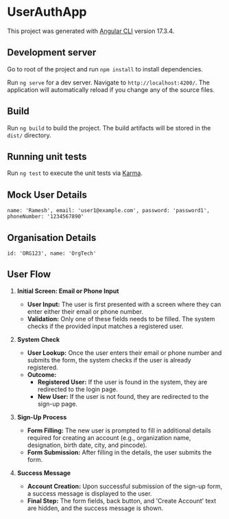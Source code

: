 # UserAuthApp

This project was generated with [Angular CLI](https://github.com/angular/angular-cli) version 17.3.4.

## Development server


Go to root of the project and run `npm install` to install dependencies.

Run `ng serve` for a dev server. Navigate to `http://localhost:4200/`. The application will automatically reload if you change any of the source files.

## Build

Run `ng build` to build the project. The build artifacts will be stored in the `dist/` directory.

## Running unit tests

Run `ng test` to execute the unit tests via [Karma](https://karma-runner.github.io).

## Mock User Details

`name: 'Ramesh', email: 'user1@example.com', password: 'password1', phoneNumber: '1234567890'`

## Organisation Details

`id: 'ORG123', name: 'OrgTech'`



## User Flow

1. **Initial Screen: Email or Phone Input**
    - **User Input:** The user is first presented with a screen where they can enter either their email or phone number.
    - **Validation:** Only one of these fields needs to be filled. The system checks if the provided input matches a registered user.

2. **System Check**
    - **User Lookup:** Once the user enters their email or phone number and submits the form, the system checks if the user is already registered.
    - **Outcome:**
        - **Registered User:** If the user is found in the system, they are redirected to the login page.
        - **New User:** If the user is not found, they are redirected to the sign-up page.

3. **Sign-Up Process**
    - **Form Filling:** The new user is prompted to fill in additional details required for creating an account (e.g., organization name, designation, birth date, city, and pincode).
    - **Form Submission:** After filling in the details, the user submits the form.

4. **Success Message**
    - **Account Creation:** Upon successful submission of the sign-up form, a success message is displayed to the user.
    - **Final Step:** The form fields, back button, and 'Create Account' text are hidden, and the success message is shown.
